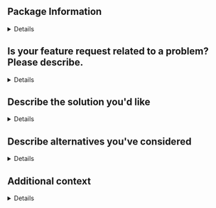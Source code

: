 ## Package Information
<details>

```
Name:
Source:
Platform:
Conda-Forge feedstock:

```

</details>

## Is your feature request related to a problem? Please describe.
<details>
  ```
  Please explain why you are requesting this change/update:
```
</details>

## Describe the solution you'd like
<details>
```
A clear and concise description of what you want to happen.
  ```
</details>

## Describe alternatives you've considered
<details>
  ```
  A clear and concise description of any alternative solutions or features you've considered.
```
</details>

## Additional context
<details>
  ```
Add any other context or screenshots about the feature request here.
```
</details>
